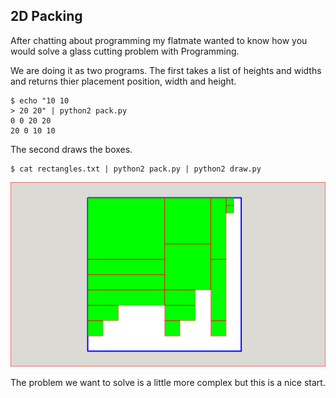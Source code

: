 2D Packing
----------

After chatting about programming my flatmate wanted to know how you would solve a glass cutting problem with Programming.

We are doing it as two programs. The first takes a list of heights and widths and returns thier placement position, width and height.

    $ echo "10 10
    > 20 20" | python2 pack.py
    0 0 20 20
    20 0 10 10

The second draws the boxes.

    $ cat rectangles.txt | python2 pack.py | python2 draw.py

![screenshot](screenshot.png)

The problem we want to solve is a little more complex but this is a nice start.
